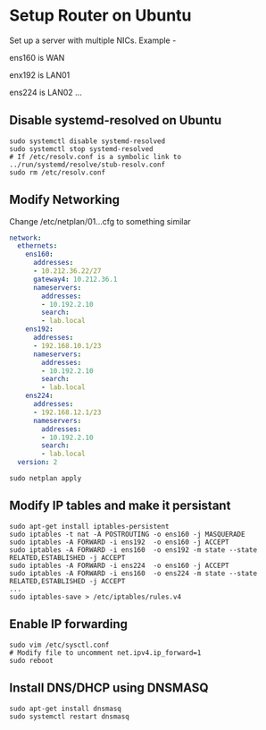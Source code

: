 # Setup Router on Ubuntu

Set up a server with multiple NICs. Example - 

ens160 is WAN

enx192 is LAN01

ens224 is LAN02
...

## Disable systemd-resolved on Ubuntu
```shell
sudo systemctl disable systemd-resolved
sudo systemctl stop systemd-resolved
# If /etc/resolv.conf is a symbolic link to ../run/systemd/resolve/stub-resolv.conf
sudo rm /etc/resolv.conf
```

## Modify Networking
Change /etc/netplan/01...cfg to something similar
```yaml
network:
  ethernets:
    ens160:
      addresses:
      - 10.212.36.22/27
      gateway4: 10.212.36.1
      nameservers:
        addresses:
        - 10.192.2.10
        search:
        - lab.local
    ens192:
      addresses:
      - 192.168.10.1/23
      nameservers:
        addresses:
        - 10.192.2.10
        search:
        - lab.local
    ens224:
      addresses:
      - 192.168.12.1/23
      nameservers:
        addresses:
        - 10.192.2.10
        search:
        - lab.local
  version: 2
```

```shell
sudo netplan apply
```

## Modify IP tables and make it persistant

```shell
sudo apt-get install iptables-persistent
sudo iptables -t nat -A POSTROUTING -o ens160 -j MASQUERADE
sudo iptables -A FORWARD -i ens192  -o ens160 -j ACCEPT
sudo iptables -A FORWARD -i ens160  -o ens192 -m state --state RELATED,ESTABLISHED -j ACCEPT
sudo iptables -A FORWARD -i ens224  -o ens160 -j ACCEPT
sudo iptables -A FORWARD -i ens160  -o ens224 -m state --state RELATED,ESTABLISHED -j ACCEPT
...
sudo iptables-save > /etc/iptables/rules.v4

```

## Enable IP forwarding 

```shell 
sudo vim /etc/sysctl.conf 
# Modify file to uncomment net.ipv4.ip_forward=1
sudo reboot
```

## Install DNS/DHCP using DNSMASQ

```shell
sudo apt-get install dnsmasq
sudo systemctl restart dnsmasq
```

